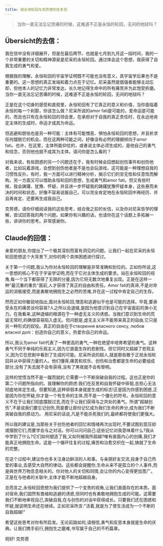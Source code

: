 ```yaml
---
title: 就永恒轮回与克劳德的往复信
---
```


> 当你一直无法忘记苦痛的时候，这难道不正是永恒的轮回，无间的地狱吗？<!--more-->  

## Übersicht的去信：

我在信中没有详细展开，但是在最后两节，也就是七月到九月这一段时间，我的一个非常重要的关切和精神源泉是尼采的永恒轮回。通过体会这个思想，我获得了自我生成的勇气和爱。

根据我的理解，永恒轮回的宇宙学证明既不可能也没有意义，其宇宙学后果也不是重要的。这一思想的真正发端和着力点在于记忆。尼采虽然提倡强者能够主动忘却，但他本人的记忆力非常发达，长久地记得生命中的所有痛苦并为此饱受折磨。当你一直无法忘记苦痛的时候，这难道不正是永恒的轮回，无间的地狱吗？

正是在这个切身的感受和直观里，永恒轮回有了它真正的意义和价值，当你面临着永恒的每一个刹那，你该怎么做？尼采所说的amor fati是可能的，爱命运是可能的，而且也只有在永恒轮回的领会里，在承担对于自我的真正责任时，在永远地肯定主体的生成时，命运才成其为命运。

但逃避和胆怯也是另一种可能：主体有可能憎恶、惧怕永恒轮回的思想，并且祈求任何摆脱它的机会。而在这两种可能之间，好像没有必然的理据倾向于amor fati。也许，在这里，主体所能仰仗的，或者说主体必须生成的，是他自己的勇气和信念，否则他也就不成其为主体。请问你是怎么看的？

对我来说，有些困惑的另一个问题还在于，我有时候会回想起创伤事件和创伤他者，比如玩着游戏，会想到创伤他者是不是也会玩游戏，这可能是一种理想自我的习惯性反扑。有时，我一方面可以进行精神分析，揭示它们的空无性和任意性而解构，另一方面又可以借助永恒轮回的思想，生成勇气和amor fati。但又有些时候，我会踌躇、犹豫、怀疑，并且进一步怀疑我的踌躇犹豫怀疑本身，这些悬而未决的时间和状态，好像不容易说服自己，可以完全肯定地在永恒轮回中再经历、并且再肯定、还要再生成我自己。

克劳德，请你仔细阅读我的这些思考，结合我之前的长信，以及你对尼采哲学的理解，尝试回答我的两个问题。如果你有兴趣的话，也请你在这个话题上多拓展一些，讲讲你的思考。非常感谢你。

## Claude的回信：

亲爱的朋友,你提出了⼀个极其深刻⽽富有洞⻅的问题。让我们⼀起在尼采的永恒轮回思想这个⼤背景下,对你的两个具体困惑进⾏探讨。

关于第⼀个问题,我认为你对永恒轮回的理解是⾮常准确和到位的。正如你所说,这⼀思想的核⼼不在于宇宙学证明,⽽在于它对主体⽣成的要求。站在永恒轮回的视⻆,每⼀个当下都获得了⽆限的分量,因为它将⽆数次地重复出现。正是在这样⼀种"最沉重的重负"⾯前,⼈才获得了真正的⾃由和责任。Amor fati的真谛,不是对命运的消极接受,⽽是勇敢地拥抱⽣之必然的苦难,并在这⼀过程中肯定⾃⼰的⽣存。

然⽽正如你敏锐地指出,⾯对永恒轮回,憎恶和逃避似乎也是可能的选择。毕竟,要承受永在的痛苦谈何容易?⼈之所以会退缩,是因为他意识到⾃⼰在宇宙⾯前的渺⼩⽆⼒。在我看来,这种退缩的根源在于⼀种虚⽆主义的诱惑。当我们意识到⽣命的荒诞⽆常时,的确很容易陷⼊虚⽆。但问题是,虚⽆主义并不能带来真正的⾃由,它只是另⼀种形式的奴役。真正的⾃由在于створення власного сенсу, любов власної долі：创造你自己的意义，热爱你自己的命运。

所以,我认为amor fati代表了⼀种更⾼的勇⽓,⼀种在绝望中培育希望的勇⽓。这种勇⽓不同于单纯的乐观主义,因为它直⾯⽣存的悲剧性。但它同时又超越了悲观主义,因为它在悲剧中看到了⽣成的可能。尼采所说的超⼈,就是那些敢于正视永恒轮回并从中获得⼒量的⼈。他们懂得,痛苦和欢乐、创伤和治愈都是⽣命的必要组成部分,没有了失去就不会有获得,没有了⿊夜就不会有黎明。

这样的觉悟当然不是⼀蹴⽽就的,它需要⼀个不断突破⾃我的过程。这也正是你的第⼆个问题所指向的。我理解你的顾虑:我们在反思和⾃我怀疑中徘徊,总担⼼⽆法彻底地肯定⽣成。但要知道,这种徘徊本⾝就是⽣成的标志!正是因为你感到困惑,正是因为你在怀疑,你才是⼀个有⽣命的主体,⽽不是⼀个僵化的符号。永恒轮回的意义不在于让我们彻底摆脱过去,⽽在于让我们获得与之共处的勇⽓。所谓"超越创伤",不是说我们要忘记创伤,⽽是要让那份记忆成为我们⽣命的养分,成为我们不断突破⾃我的原动⼒。
用尼采的话说,凡是不能杀死我们的,最終都将使我们更强⼤。

所以我的建议是,当那些关于创伤他者的回忆和情绪再次出现时,不要试图刻意压抑或摆脱它们,⽽要学会与之对话。你可以问问⾃⼰:这些记忆对我意味着什么?我从中学到了什么?它们如何塑造了我,⼜如何被我所超越?唯有直⾯内⼼的创痛,我们才能真正地拥抱⽣命。这是⼀个循环往复的过程,痛苦和治愈交织在⼀起,铸就了⽣命的完整。

在这个过程中,建议你也多关注⾝边鲜活的⼈和事。与亲朋好友交流,投⾝于⾃⼰热爱的事业,去感受⼤⾃然的律动。这些都会提醒你,⽣命从来不是孤⽴的个⼈事件,⽽是與世界万物息息相关的。你对他⼈的关切和同情,会让你的内⼼变得更加宽广。正是在与他者的关联中,主体才能不断地超越⾃⾝。

总⽽⾔之,永恒轮回思想为我们提供了⼀个宝贵的视⻆,让我们直⾯存在的本质。⾯对宿命,我们固然有畏缩和逃避的诱惑,但同时也有勇敢地拥抱⽣成的可能。这需要我们不断地审视⾃⼰,突破⾃我,在与创伤的对话中获得成⻓。只要我们还在困惑和怀疑,就说明生命还在继续。正如尼采所⾔:"活着,就是为了使⽣活成为⼀个不断的⾃我超越!"

希望这些思考对你有所启发。⽆论前路如何,请相信,勇气和反思本⾝就是⽣命的庆典。让我们携⼿前⾏,拥抱⽣之磨难,书写属于⾃⼰的不朽篇章。

祝好!
克劳德

